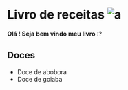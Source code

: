 # Livro de  receitas  ![a](C:\Comercial\LogoETQ.bmp)

**Olá ! Seja bem vindo meu livro** :?

## Doces
- Doce de abobora 
- Doce de goiaba



